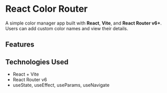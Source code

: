 # React Color Router

A simple color manager app built with **React**, **Vite**, and **React Router v6+**. Users can add custom color names and view their details.

## Features


## Technologies Used
- React + Vite
- React Router v6
- useState, useEffect, useParams, useNavigate

